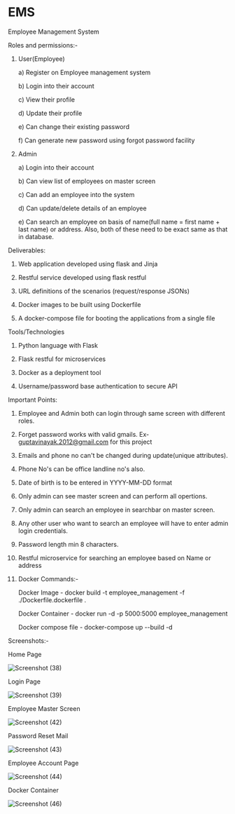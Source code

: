 # EMS
Employee Management System

Roles and permissions:-

1. User(Employee)

    a) Register on Employee management system
    
    b) Login into their account
    
    c) View their profile
    
    d) Update their profile
    
    e) Can change their existing password
    
    f) Can generate new password using forgot password facility
    

2.  Admin

    a) Login into their account
    
    b) Can view list of employees on master screen
    
    c) Can add an employee into the system
    
    d) Can update/delete details of an employee
    
    e) Can search an employee on basis of name(full name = first name + last name) or address.
     Also, both of these need to be exact same as that in database.
    
Deliverables:

1.	Web application developed using flask and Jinja

2.	Restful service developed using flask restful

3.	URL definitions of the scenarios (request/response JSONs)

4.	Docker images to be built using Dockerfile
 
5.	A docker-compose file for booting the applications from a single file


Tools/Technologies

1.	Python language with Flask

2.	Flask restful for microservices

3.	Docker as a deployment tool

4.	Username/password base authentication to secure API


Important Points: 

1. Employee and Admin both can login through same screen with different roles.

2. Forget password works with valid gmails. Ex- guptavinayak.2012@gmail.com for this project

3. Emails and phone no can't be changed during update(unique attributes).

4. Phone No's can be office landline no's also.

5. Date of birth is to be entered in YYYY-MM-DD format

6. Only admin can see master screen and can perform all opertions.

7. Only admin can search an employee in searchbar on master screen.

8. Any other user who want to search an employee will have to enter admin login credentials.

9. Password length min 8 characters.

10.	Restful microservice for searching an employee based on Name or address

11. Docker Commands:-

     Docker Image - docker build -t employee_management -f ./Dockerfile.dockerfile .
     
     Docker Container - docker run -d -p 5000:5000 employee_management
     
     Docker compose file - docker-compose up --build -d
     
 Screenshots:-
     
 Home Page
 
 ![Screenshot (38)](https://user-images.githubusercontent.com/33121655/111460922-96a63b80-8742-11eb-9688-6ac05d8f9426.png)


 Login Page
 
 ![Screenshot (39)](https://user-images.githubusercontent.com/33121655/111460956-a0c83a00-8742-11eb-9fa1-e438023cf9d1.png)


 Employee Master Screen
 
 ![Screenshot (42)](https://user-images.githubusercontent.com/33121655/111460976-a7ef4800-8742-11eb-8a09-22636c451610.png)


Password Reset Mail

![Screenshot (43)](https://user-images.githubusercontent.com/33121655/111461013-b3427380-8742-11eb-904c-0326305b2cd8.png)
 
 
Employee Account Page

![Screenshot (44)](https://user-images.githubusercontent.com/33121655/111461040-ba698180-8742-11eb-80d5-6ceae1fe9c6d.png)


Docker Container

 ![Screenshot (46)](https://user-images.githubusercontent.com/33121655/111461191-e8e75c80-8742-11eb-961d-8e3fa119d3b2.png)

